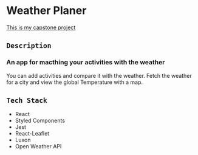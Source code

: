 # Weather Planer

[This is my capstone project](https://capstone-project-zeta-lovat.vercel.app/)

## `Description`

### An app for macthing your activities with the weather

You can add activities and compare it with the weather. Fetch the weather for a city and view the global Temperature with a map.

## `Tech Stack`

- React
- Styled Components
- Jest
- React-Leaflet
- Luxon
- Open Weather API
